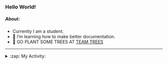 ### Hello World!

##### About:
- Currently I am a student.
- 🌱 I’m learning how to make better documentation.
- 🌱 GO PLANT SOME TREES AT [TEAM TREES](https://teamtrees.org/)

---
<details>
  <summary>:zap: My Activity:</summary>
  
<!--START_SECTION:waka-->
![Code Time](http://img.shields.io/badge/Code%20Time-1%2C182%20hrs%2047%20mins-blue)

**I'm a Night 🦉** 

```text
🌞 Morning                1875 commits        ██░░░░░░░░░░░░░░░░░░░░░░░   09.99 % 
🌆 Daytime                6412 commits        █████████░░░░░░░░░░░░░░░░   34.17 % 
🌃 Evening                5384 commits        ███████░░░░░░░░░░░░░░░░░░   28.69 % 
🌙 Night                  5096 commits        ███████░░░░░░░░░░░░░░░░░░   27.15 % 
```
📅 **I'm Most Productive on Wednesday** 

```text
Monday                   2650 commits        ████░░░░░░░░░░░░░░░░░░░░░   14.12 % 
Tuesday                  2554 commits        ███░░░░░░░░░░░░░░░░░░░░░░   13.61 % 
Wednesday                4385 commits        ██████░░░░░░░░░░░░░░░░░░░   23.37 % 
Thursday                 2408 commits        ███░░░░░░░░░░░░░░░░░░░░░░   12.83 % 
Friday                   1966 commits        ███░░░░░░░░░░░░░░░░░░░░░░   10.48 % 
Saturday                 1641 commits        ██░░░░░░░░░░░░░░░░░░░░░░░   08.74 % 
Sunday                   3163 commits        ████░░░░░░░░░░░░░░░░░░░░░   16.85 % 
```


📊 **This Week I Spent My Time On** 

```text
🔥 Editors: 
VS Code                  8 hrs 53 mins       █████████████████████░░░░   83.70 % 
IntelliJ                 1 hr 43 mins        ████░░░░░░░░░░░░░░░░░░░░░   16.30 % 

🐱‍💻 Projects: 
givbacks-admin           8 hrs 20 mins       ████████████████████░░░░░   78.59 % 
intro                    1 hr 30 mins        ████░░░░░░░░░░░░░░░░░░░░░   14.22 % 
givbacks-application     24 mins             █░░░░░░░░░░░░░░░░░░░░░░░░   03.78 % 
praise                   8 mins              ░░░░░░░░░░░░░░░░░░░░░░░░░   01.33 % 
FilterHelperTest.kt      6 mins              ░░░░░░░░░░░░░░░░░░░░░░░░░   01.10 % 
```


 Last Updated on 05/09/2023 23:10:26 UTC
<!--END_SECTION:waka-->
</details>
